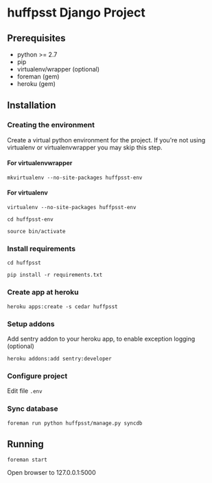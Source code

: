 # huffpsst Django Project #

## Prerequisites ##

- python >= 2.7
- pip
- virtualenv/wrapper (optional)
- foreman (gem)
- heroku (gem)

## Installation ##

### Creating the environment ###

Create a virtual python environment for the project.
If you're not using virtualenv or virtualenvwrapper you may skip this step.

#### For virtualenvwrapper ####

```mkvirtualenv --no-site-packages huffpsst-env```

#### For virtualenv ####

```virtualenv --no-site-packages huffpsst-env```

```cd huffpsst-env```

```source bin/activate```

### Install requirements ###

```cd huffpsst```

```pip install -r requirements.txt```

### Create app at heroku ###

```heroku apps:create -s cedar huffpsst```

### Setup addons ###

Add sentry addon to your heroku app, to enable exception logging (optional)

```heroku addons:add sentry:developer```

### Configure project ###

Edit file ```.env```

### Sync database ###

```foreman run python huffpsst/manage.py syncdb```

## Running ##

```foreman start```

Open browser to 127.0.0.1:5000
